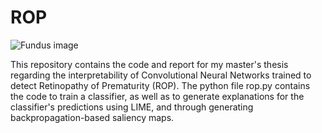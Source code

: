 # ROP

![Fundus image](https://miro.medium.com/max/1400/1*cFM4tWOcLeGjwxuqSNLytA.png)

This repository contains the code and report for my master's thesis regarding the interpretability of Convolutional Neural Networks trained to detect Retinopathy of Prematurity (ROP). The python file rop.py contains the code to train a classifier, as well as to generate explanations for the classifier's predictions using LIME, and through generating backpropagation-based saliency maps. 
